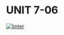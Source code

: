 # UNIT 7-06
[![linter](https://github.com/DamonDoesStuff/School706/workflows/linter/badge.svg)](https://github.com/marketplace/actions/super-linter)
